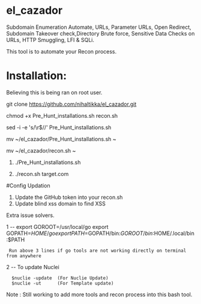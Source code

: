 # el_cazador
Subdomain Enumeration Automate, URLs, Parameter URLs, Open Redirect, Subdomain Takeover check,Directory Brute force, Sensitive Data Checks on URLs, HTTP Smuggling, LFI & SQLi.


This tool is to automate your Recon process.

# Installation:

Believing this is being ran on root user.

git clone https://github.com/nihaltikka/el_cazador.git

chmod +x Pre_Hunt_installations.sh recon.sh

sed -i -e 's/\r$//' Pre_Hunt_installations.sh

mv ~/el_cazador/Pre_Hunt_installations.sh ~

mv ~/el_cazador/recon.sh ~

1) ./Pre_Hunt_installations.sh

2) ./recon.sh target.com


#Config Updation

1) Update the GitHub token into your recon.sh
2) Update blind xss domain to find XSS 



Extra issue solvers.

1 -- export GOROOT=/usr/local/go
     export GOPATH=$HOME/go
     export PATH=$GOPATH/bin:$GOROOT/bin:$HOME/.local/bin:$PATH
     
     Run above 3 lines if go tools are not working directly on terminal from anywhere
   
2 -- To update Nuclei 

      $nuclie -update  (For Nuclie Update)
      $nuclie -ut      (For Template update)



Note : Still working to add more tools and recon process into this bash tool.
